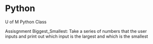 # Python
U of M Python Class

Assisgnment Biggest_Smallest:
  Take a series of numbers that the user inputs and print out which input is the largest and which is the smallest 
